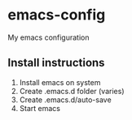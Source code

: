# emacs-config
My emacs configuration

## Install instructions
1. Install emacs on system
2. Create .emacs.d folder (varies)
3. Create .emacs.d/auto-save
4. Start emacs
